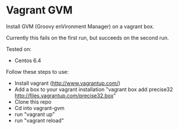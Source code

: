 # Vagrant GVM #

Install GVM (Groovy enVironment Manager) on a vagrant box.

Currently this fails on the first run, but succeeds on the second run.

Tested on:

 * Centos 6.4

Follow these steps to use:

 * Install vagrant (http://www.vagrantup.com/)
 * Add a box to your vagrant installation "vagrant box add precise32 http://files.vagrantup.com/precise32.box"
 * Clone this repo
 * Cd into vagrant-gvm
 * run "vagrant up"
 * run "vagrant reload"
